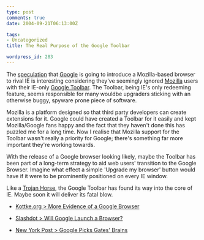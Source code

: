 ```yaml
---
type: post
comments: true
date: 2004-09-21T06:13:00Z

tags:
- Uncategorized
title: The Real Purpose of the Google Toolbar

wordpress_id: 283
---
```


The [speculation](http://kottke.org/) that [Google](http://www.google.com) is going to introduce a Mozilla-based browser to rival IE is interesting considering they've seemingly ignored [Mozilla](http://www.mozilla.org/) users with their IE-only [Google Toolbar](http://toolbar.google.com/). The Toolbar, being IE's only redeeming feature, seems responsible for many wouldbe upgraders sticking with an otherwise buggy, spyware prone piece of software. 



	

Mozilla is a platform designed so that third party developers can create extensions for it. Google could have created a Toolbar for it easily and kept Mozilla/Google fans happy and the fact that they haven't done this has puzzled me for a long time. Now I realise that Mozilla support for the Toolbar wasn't really a priority for Google; there's something far more important they're working towards.



	

With the release of a Google browser looking likely, maybe the Toolbar has been part of a long-term strategy to aid web users' transition to the Google Browser. Imagine what effect a simple 'Upgrade my browser' button would have if it were to be prominently positioned on every IE window. 



	

Like a [Trojan Horse](http://en.wikipedia.org/wiki/Trojan_horse), the Google Toolbar has found its way into the core of IE. Maybe soon it will deliver its fatal blow. 



	


	
  * [Kottke.org > More Evidence of a Google Browser](http://www.kottke.org/04/09/more-google-browser)

		
  * [Slashdot > Will Google Launch a Browser?](http://slashdot.org/articles/04/09/21/0011207.shtml)

		
  * [New York Post > Google Picks Gates' Brains](http://www.nypost.com/business/30438.htm)

	
